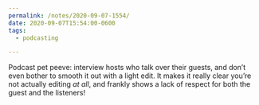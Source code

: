 ```yaml
---
permalink: /notes/2020-09-07-1554/
date: 2020-09-07T15:54:00-0600
tags:
  - podcasting

---
```


Podcast pet peeve: interview hosts who talk over their guests, and don’t even bother to smooth it out with a light edit. It makes it really clear you’re not actually editing *at all*, and frankly shows a lack of respect for both the guest and the listeners!